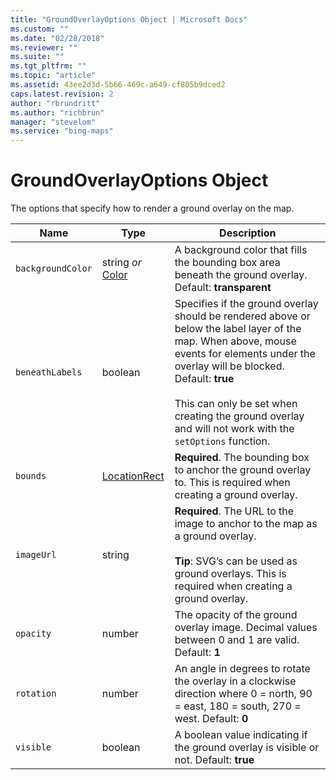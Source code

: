 ```yaml
---
title: "GroundOverlayOptions Object | Microsoft Docs"
ms.custom: ""
ms.date: "02/28/2018"
ms.reviewer: ""
ms.suite: ""
ms.tgt_pltfrm: ""
ms.topic: "article"
ms.assetid: 43ee2d3d-5b66-469c-a649-cf805b9dced2
caps.latest.revision: 2
author: "rbrundritt"
ms.author: "richbrun"
manager: "stevelom"
ms.service: "bing-maps"
---
```


# GroundOverlayOptions Object

The options that specify how to render a ground overlay on the map.

| Name            | Type            | Description    |
|-----------------|-----------------|----------------|
| `backgroundColor` | string _or_ [Color](color-class.md) | A background color that fills the bounding box area beneath the ground overlay. Default: **transparent**   |
| `beneathLabels`   | boolean         | Specifies if the ground overlay should be rendered above or below the label layer of the map. When above, mouse events for elements under the overlay will be blocked. Default: **true** <br/><br/>This can only be set when creating the ground overlay and will not work with the `setOptions` function. |
| `bounds`          | [LocationRect](locationrect-class.md)    | **Required**. The bounding box to anchor the ground overlay to. This is required when creating a ground overlay.       |
| `imageUrl`        | string          | **Required**. The URL to the image to anchor to the map as a ground overlay. <br/><br/>**Tip**: SVG’s can be used as ground overlays. This is required when creating a ground overlay.   |
| `opacity`         | number          | The opacity of the ground overlay image. Decimal values between 0 and 1 are valid. Default: **1**   |
| `rotation`        | number          | An angle in degrees to rotate the overlay in a clockwise direction where 0 = north, 90 = east, 180 = south, 270 = west. Default: **0**  |
| `visible`         | boolean         | A boolean value indicating if the ground overlay is visible or not. Default: **true**   |
